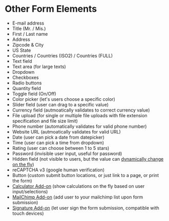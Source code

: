 # Other Form Elements

- E-mail address
- Title (Mr. / Mis.)
- First / Last name
- Address
- Zipcode & City
- US State
- Countries / Countries (ISO2) / Countries (FULL)
- Text field
- Text area (for large texts)
- Dropdown
- Checkboxes
- Radio buttons
- Quantity field
- Toggle field (On/Off)
- Color picker (let's users choose a specific color)
- Slider field (user can drag to a specific value)
- Currency field (autmoatically validates to correct currency value)
- File upload (for single or multiple file uploads with file extension specification and file size limit)
- Phone number (automatically validates for valid phone number)
- Website URL (autmoatically validates for valid URL)
- Date (user can pick a date from datepicker)
- Time (user can pick a time from dropdown)
- Rating (user can choose between 1 to 5 stars)
- Password (invisible user input, useful for password)
- Hidden field (not visible to users, but the value can [dynamically change on the fly](variable-fields))
- reCAPTCHA v3 (google human verification)
- Button (custom submit button locations, or just link to a page, or print the form)
- [Calculator Add-on](calculator-add-on) (show calculations on the fly based on user input/selections)
- [MailChimp Add-on](mailchimp-add-on) (add user to your mailchimp list upon form submission)
- [Signature Add-on](signature-add-on) (let user sign the form submission, compatible with touch devices)
